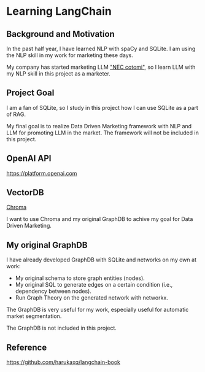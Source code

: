 # Learning LangChain

## Background and Motivation

In the past half year, I have learned NLP with spaCy and SQLite. I am using the NLP skill in my work for marketing these days.

My company has started marketing LLM ["NEC cotomi"](https://www.nec.com/en/press/202404/global_20240424_01.html), so I learn LLM with my NLP skill in this project as a marketer.

## Project Goal

I am a fan of SQLite, so I study in this project how I can use SQLite as a part of RAG.

My final goal is to realize Data Driven Marketing framework with NLP and LLM for promoting LLM in the market. The framework will not be included in this project.

## OpenAI API

https://platform.openai.com

## VectorDB

[Chroma](https://www.trychroma.com/)

I want to use Chroma and my original GraphDB to achive my goal for Data Driven Marketing.

## My original GraphDB

I have already developed GraphDB with SQLite and networks on my own at work:
- My original schema to store graph entities (nodes).
- My original SQL to generate edges on a certain condition (i.e., dependency between nodes).
- Run Graph Theory on the generated network with networkx.

The GraphDB is very useful for my work, especially useful for automatic market segmentation.

The GraphDB is not included in this project.

## Reference

https://github.com/harukaxq/langchain-book

